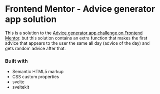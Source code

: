 # Frontend Mentor - Advice generator app solution

This is a solution to the [Advice generator app challenge on Frontend Mentor](https://www.frontendmentor.io/challenges/advice-generator-app-QdUG-13db).
but this solution contains an extra function that makes the first advice that appears to the user the same all day (advice of the day) and gets random advice after that.

### Built with

- Semantic HTML5 markup
- CSS custom properties
- svelte
- sveltekit 
